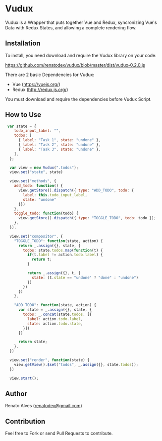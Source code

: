# Vudux

Vudux is a Wrapper that puts together Vue and Redux, syncronizing Vue's Data with Redux States, and allowing a complete rendering flow.

## Installation

To install, you need download and require the Vudux library on your code:

https://github.com/renatodex/vudux/blob/master/dist/vudux-0.2.0.js

There are 2 basic Dependencies for Vudux:
- Vue (https://vuejs.org/)
- Redux (http://redux.js.org/)

You must download and require the dependencies before Vudux Script.

## How to Use

```javascript
 var state = {
    todo_input_label: "",
    todos: [
      { label: "Task 1", state: "undone" },
      { label: "Task 2", state: "undone" },
      { label: "Task 3", state: "undone" },
    ],
  };

  var view = new Vudux(".todos");
  view.set("state", state)

  view.set("methods", {
    add_todo: function() {
      view.getStore().dispatch({ type: "ADD_TODO", todo: {
        label: this.todo_input_label,
        state: "undone"
      }})
    },
    toggle_todo: function(todo) {
      view.getStore().dispatch({ type: "TOGGLE_TODO", todo: todo });
    },
  });

  view.set("compositor", {
    "TOGGLE_TODO": function(state, action) {
      return _.assign({}, state, {
        todos: state.todos.map(function(t) {
          if(t.label != action.todo.label) {
            return t;
          }

          return _.assign({}, t, {
            state: (t.state == "undone" ? "done" : "undone")
          })
        })
      })
    },

    "ADD_TODO": function(state, action) {
      var state = _.assign({}, state, {
        todos: _.concat(state.todos, [{
          label: action.todo.label,
          state: action.todo.state,
        }])
      })

      return state;
    },
  })

  view.set("render", function(state) {
    view.getView().$set("todos", _.assign({}, state.todos));
  })

  view.start();
```

## Author

Renato Alves (renatodex@gmail.com)

## Contribution

Feel free to Fork or send Pull Requests to contribute.
